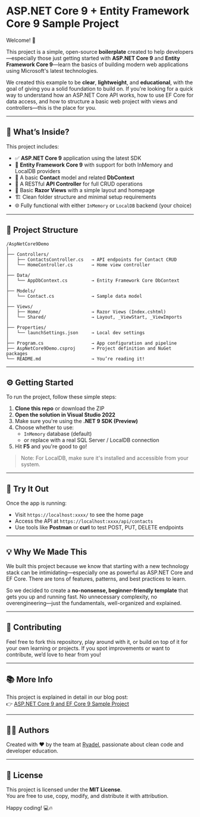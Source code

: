 # ASP.NET Core 9 + Entity Framework Core 9 Sample Project

Welcome! 👋

This project is a simple, open-source **boilerplate** created to help developers—especially those just getting started with **ASP.NET Core 9** and **Entity Framework Core 9**—learn the basics of building modern web applications using Microsoft's latest technologies.

We created this example to be **clear**, **lightweight**, and **educational**, with the goal of giving you a solid foundation to build on. If you're looking for a quick way to understand how an ASP.NET Core API works, how to use EF Core for data access, and how to structure a basic web project with views and controllers—this is the place for you.

---

## 🚀 What’s Inside?

This project includes:

- ✅ **ASP.NET Core 9** application using the latest SDK
- 🧱 **Entity Framework Core 9** with support for both InMemory and LocalDB providers
- 🔌 A basic **Contact** model and related **DbContext**
- 🧠 A RESTful **API Controller** for full CRUD operations
- 🎨 Basic **Razor Views** with a simple layout and homepage
- 🏗️ Clean folder structure and minimal setup requirements
- 🌐 Fully functional with either `InMemory` or `LocalDB` backend (your choice)

---

## 📂 Project Structure

```
/AspNetCore9Demo
│
├── Controllers/
│   ├── ContactsController.cs   → API endpoints for Contact CRUD
│   └── HomeController.cs       → Home view controller
│
├── Data/
│   └── AppDbContext.cs         → Entity Framework Core DbContext
│
├── Models/
│   └── Contact.cs              → Sample data model
│
├── Views/
│   ├── Home/                   → Razor Views (Index.cshtml)
│   └── Shared/                 → Layout, _ViewStart, _ViewImports
│
├── Properties/
│   └── launchSettings.json     → Local dev settings
│
├── Program.cs                  → App configuration and pipeline
├── AspNetCore9Demo.csproj      → Project definition and NuGet packages
└── README.md                   → You’re reading it!
```

---

## ⚙️ Getting Started

To run the project, follow these simple steps:

1. **Clone this repo** or download the ZIP
2. **Open the solution in Visual Studio 2022**
3. Make sure you're using the **.NET 9 SDK (Preview)**  
4. Choose whether to use:
   - `InMemory` database (default)
   - or replace with a real SQL Server / LocalDB connection
5. Hit **F5** and you're good to go!

> Note: For LocalDB, make sure it's installed and accessible from your system.

---

## 🧪 Try It Out

Once the app is running:

- Visit `https://localhost:xxxx/` to see the home page
- Access the API at `https://localhost:xxxx/api/contacts`
- Use tools like **Postman** or **curl** to test POST, PUT, DELETE endpoints

---

## 💡 Why We Made This

We built this project because we know that starting with a new technology stack can be intimidating—especially one as powerful as ASP.NET Core and EF Core. There are tons of features, patterns, and best practices to learn.

So we decided to create a **no-nonsense, beginner-friendly template** that gets you up and running fast. No unnecessary complexity, no overengineering—just the fundamentals, well-organized and explained.

---

## 🤝 Contributing

Feel free to fork this repository, play around with it, or build on top of it for your own learning or projects. If you spot improvements or want to contribute, we’d love to hear from you!

---

## 📚 More Info

This project is explained in detail in our blog post:  
👉 [ASP.NET Core 9 and EF Core 9 Sample Project](https://www.ryadel.com/en/asp-net-core-and-ef-core-9-0-sample-project/)

---

## 🧑‍💻 Authors

Created with ❤️ by the team at [Ryadel](https://www.ryadel.com), passionate about clean code and developer education.

---

## 📜 License

This project is licensed under the **MIT License**.  
You are free to use, copy, modify, and distribute it with attribution.

Happy coding! 💻🔥
